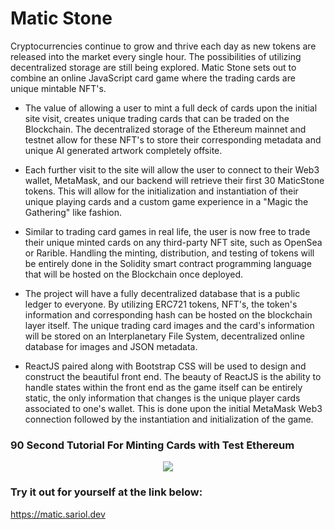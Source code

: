 # Matic Stone

Cryptocurrencies continue to grow and thrive each day as new tokens are released into the market every single hour. The possibilities of utilizing decentralized storage are still being explored. Matic Stone sets out to combine an online JavaScript card game where the trading cards are unique mintable NFT's. 

- The value of allowing a user to mint a full deck of cards upon the initial site visit, creates unique trading cards that can be traded on the Blockchain. The decentralized storage of the Ethereum mainnet and testnet allow for these NFT's to store their corresponding metadata and unique AI generated artwork completely offsite.

- Each further visit to the site will allow the user to connect to their Web3 wallet, MetaMask, and our backend will retrieve their first 30 MaticStone tokens. This will allow for the initialization and instantiation of their unique playing cards and a custom game experience in a "Magic the Gathering" like fashion.

- Similar to trading card games in real life, the user is now free to trade their unique minted cards on any third-party NFT site, such as OpenSea or Rarible. Handling the minting, distribution, and testing of tokens will be entirely done in the Solidity smart contract programming language that will be hosted on the Blockchain once deployed.

- The project will have a fully decentralized database that is a public ledger to everyone. By utilizing ERC721 tokens, NFT's, the token's information and corresponding hash can be hosted on the blockchain layer itself. The unique trading card images and the card's information will be stored on an Interplanetary File System, decentralized online database for images and JSON metadata.

- ReactJS paired along with Bootstrap CSS will be used to design and construct the beautiful front end. The beauty of ReactJS is the ability to handle states within the front end as the game itself can be entirely static, the only information that changes is the unique player cards associated to one's wallet. This is done upon the initial MetaMask Web3 connection followed by the instantiation and initialization of the game.

### 90 Second Tutorial For Minting Cards with Test Ethereum 

<p align="center">
  <a href="https://www.youtube.com/watch?v=8qD8iVaJOzk">
    <img src="https://play-lh.googleusercontent.com/vA4tG0v4aasE7oIvRIvTkOYTwom07DfqHdUPr6k7jmrDwy_qA_SonqZkw6KX0OXKAdk" />
  </a>
</p>

### Try it out for yourself at the link below:

https://matic.sariol.dev
